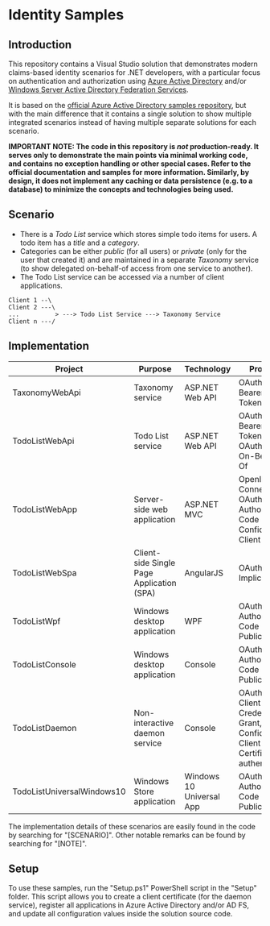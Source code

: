 # Identity Samples

## Introduction

This repository contains a Visual Studio solution that demonstrates modern claims-based identity scenarios for .NET developers, with a particular focus on authentication and authorization using [Azure Active Directory](http://azure.microsoft.com/en-us/services/active-directory/) and/or [Windows Server Active Directory Federation Services](https://technet.microsoft.com/library/hh831502.aspx).

It is based on the [official Azure Active Directory samples repository](https://github.com/azure-samples?q=active-directory), but with the main difference that it contains a single solution to show multiple integrated scenarios instead of having multiple separate solutions for each scenario.

**IMPORTANT NOTE: The code in this repository is _not_ production-ready. It serves only to demonstrate the main points via minimal working code, and contains no exception handling or other special cases. Refer to the official documentation and samples for more information. Similarly, by design, it does not implement any caching or data persistence (e.g. to a database) to minimize the concepts and technologies being used.**

## Scenario

* There is a _Todo List_ service which stores simple todo items for users. A todo item has a _title_ and a _category_.
* Categories can be either _public_ (for all users) or _private_ (only for the user that created it) and are maintained in a separate _Taxonomy_ service (to show delegated on-behalf-of access from one service to another).
* The Todo List service can be accessed via a number of client applications.

```
Client 1 --\
Client 2 ---\
...          > ---> Todo List Service ---> Taxonomy Service
Client n ---/
```

## Implementation

| Project | Purpose | Technology | Protocol |
|---------|---------|------------|----------|
| TaxonomyWebApi | Taxonomy service | ASP.NET Web API | OAuth 2.0 Bearer Tokens |
| TodoListWebApi | Todo List service | ASP.NET Web API | OAuth 2.0 Bearer Tokens; OAuth 2.0 On-Behalf-Of |
| TodoListWebApp | Server-side web application | ASP.NET MVC | OpenID Connect; OAuth 2.0 Authorization Code Grant, Confidential Client |
| TodoListWebSpa | Client-side Single Page Application (SPA) | AngularJS | OAuth 2.0 Implicit Grant |
| TodoListWpf | Windows desktop application | WPF | OAuth 2.0 Authorization Code Grant, Public Client |
| TodoListConsole | Windows desktop application | Console | OAuth 2.0 Authorization Code Grant, Public Client |
| TodoListDaemon | Non-interactive daemon service | Console | OAuth 2.0 Client Credential Grant, Confidential Client with Certificate authentication |
| TodoListUniversalWindows10 | Windows Store application | Windows 10 Universal App | OAuth 2.0 Authorization Code Grant, Public Client |

The implementation details of these scenarios are easily found in the code by searching for "[SCENARIO]". Other notable remarks can be found by searching for "[NOTE]".

## Setup

To use these samples, run the "Setup.ps1" PowerShell script in the "Setup" folder. This script allows you to create a client certificate (for the daemon service), register all applications in Azure Active Directory and/or AD FS, and update all configuration values inside the solution source code.